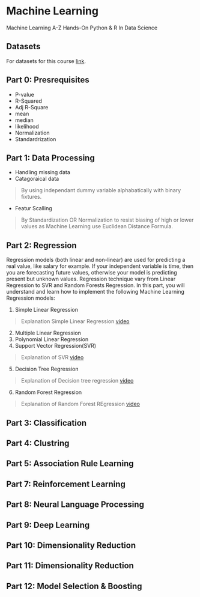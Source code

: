 # Machine Learning
Machine Learning A-Z Hands-On Python & R In Data Science

## Datasets
For datasets for this course [link](https://www.superdatascience.com/pages/machine-learning).

## Part 0: Presrequisites
- P-value
- R-Squared 
- Adj R-Square
- mean 
- median 
- likelihood
- Normalization
- Standardrization

## Part 1: Data Processing
- Handling missing data
- Catagoraical data
> By using independant dummy variable alphabatically with binary fixtures.
- Featur Scalling 
> By Standardization OR Normalization to resist biasing of high or lower values as Machine Learning use Euclidean Distance Formula. 

## Part 2: Regression

Regression models (both linear and non-linear) are used for predicting a real value, like salary for example. If your independent variable is time, then you are forecasting future values, otherwise your model is predicting present but unknown values. Regression technique vary from Linear Regression to SVR and Random Forests Regression.
In this part, you will understand and learn how to implement the following Machine Learning Regression models:

1. Simple Linear Regression
> Explanation Simple Linear Regression [video](https://www.youtube.com/watch?v=CtKeHnfK5uA)
2. Multiple Linear Regression
3. Polynomial Linear Regression
4. Support Vector Regression(SVR) 
> Explanation of SVR [video](https://www.youtube.com/watch?v=Y6RRHw9uN9o)
5. Decision Tree Regression
> Explanation of Decision tree regression [video](https://www.youtube.com/watch?v=DCZ3tsQIoGU)
6. Random Forest Regression
> Explanation of Random Forest REgression [video](https://www.youtube.com/watch?v=D_2LkhMJcfY
)
## Part 3: Classification

## Part 4: Clustring

## Part 5: Association Rule Learning

## Part 7: Reinforcement Learning

## Part 8: Neural Language Processing

## Part 9: Deep Learning

## Part 10: Dimensionality Reduction

## Part 11: Dimensionality Reduction 

## Part 12: Model Selection & Boosting
